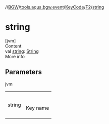 //[BGW](../../../../index.md)/[tools.aqua.bgw.event](../../index.md)/[KeyCode](../index.md)/[F2](index.md)/[string](string.md)



# string  
[jvm]  
Content  
val [string](string.md): [String](https://kotlinlang.org/api/latest/jvm/stdlib/kotlin/-string/index.html)  
More info  


## Parameters  
  
jvm  
  
| | |
|---|---|
| <a name="tools.aqua.bgw.event/KeyCode.F2/string/#/PointingToDeclaration/"></a>string| <a name="tools.aqua.bgw.event/KeyCode.F2/string/#/PointingToDeclaration/"></a><br><br>Key name<br><br>|
  
  



